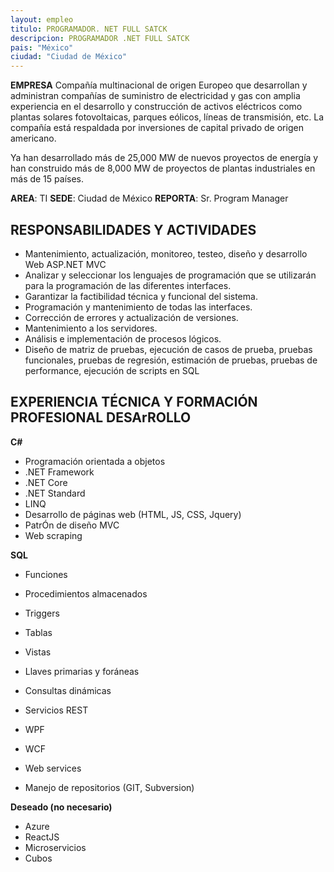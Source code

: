```yaml
---
layout: empleo
titulo: PROGRAMADOR. NET FULL SATCK
descripcion: PROGRAMADOR .NET FULL SATCK
pais: "México"
ciudad: "Ciudad de México"
---
```


**EMPRESA** Compañía multinacional de origen Europeo que desarrollan y administran compañías de suministro de electricidad y gas con amplia experiencia en el desarrollo y construcción de activos eléctricos como plantas solares fotovoltaicas, parques eólicos, líneas de transmisión, etc. La compañía está respaldada por inversiones de capital privado de origen americano.

Ya han desarrollado más de 25,000 MW de nuevos proyectos de energía y han construido más de 8,000 MW de proyectos de plantas industriales en más de 15 países.

**AREA**: TI
**SEDE**: Ciudad de México
**REPORTA**: Sr. Program Manager

## RESPONSABILIDADES Y ACTIVIDADES

* Mantenimiento, actualización, monitoreo, testeo, diseño y desarrollo Web ASP.NET MVC
* Analizar y seleccionar los lenguajes de programación que se utilizarán para la programación de las diferentes interfaces.
* Garantizar la factibilidad técnica y funcional del sistema.
* Programación y mantenimiento de todas las interfaces.
* Corrección de errores y actualización de versiones.
* Mantenimiento a los servidores.
* Análisis e implementación de procesos lógicos.
* Diseño de matriz de pruebas, ejecución de casos de prueba, pruebas funcionales, pruebas de regresión, estimación de pruebas,
pruebas de performance, ejecución de scripts en SQL

## EXPERIENCIA TÉCNICA Y FORMACIÓN PROFESIONAL DESArROLLO

**C#**

* Programación orientada a objetos
* .NET Framework
* .NET Core
* .NET Standard
* LINQ
* Desarrollo de páginas web (HTML, JS, CSS, Jquery)
* PatrÓn de diseño MVC
* Web scraping

**SQL**

* Funciones
* Procedimientos almacenados
* Triggers
* Tablas
* Vistas
* Llaves primarias y foráneas
* Consultas dinámicas

* Servicios REST
* WPF
* WCF
* Web services
* Manejo de repositorios (GIT, Subversion)

**Deseado (no necesario)**

* Azure
* ReactJS
* Microservicios
* Cubos
